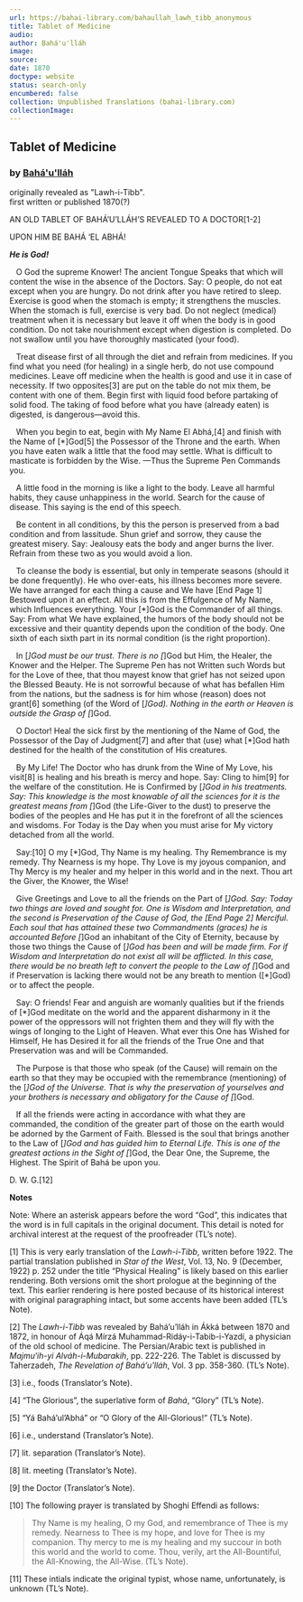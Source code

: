 ```yaml
---
url: https://bahai-library.com/bahaullah_lawh_tibb_anonymous
title: Tablet of Medicine
audio: 
author: Bahá'u'lláh
image: 
source: 
date: 1870
doctype: website
status: search-only
encumbered: false
collection: Unpublished Translations (bahai-library.com)
collectionImage: 
---
```



## Tablet of Medicine

### by [Bahá'u'lláh](https://bahai-library.com/author/Bahá'u'lláh)

originally revealed as "Lawh-i-Tibb".  
first written or published 1870(?)


AN OLD TABLET OF BAHÁ’U’LLÁH’S REVEALED TO A DOCTOR\[1-2\]

UPON HIM BE BAHÁ ‘EL ABHÁ!  
  
**_He is God!_**  
  
   O God the supreme Knower! The ancient Tongue Speaks that which will content the wise in the absence of the Doctors. Say: O people, do not eat except when you are hungry. Do not drink after you have retired to sleep. Exercise is good when the stomach is empty; it strengthens the muscles. When the stomach is full, exercise is very bad. Do not neglect (medical) treatment when it is necessary but leave it off when the body is in good condition. Do not take nourishment except when digestion is completed. Do not swallow until you have thoroughly masticated (your food).  
  
   Treat disease first of all through the diet and refrain from medicines. If you find what you need (for healing) in a single herb, do not use compound medicines. Leave off medicine when the health is good and use it in case of necessity. If two opposites\[3\] are put on the table do not mix them, be content with one of them. Begin first with liquid food before partaking of solid food. The taking of food before what you have (already eaten) is digested, is dangerous—avoid this.  
  
   When you begin to eat, begin with My Name El Abhá,\[4\] and finish with the Name of \[*\]God\[5\] the Possessor of the Throne and the earth. When you have eaten walk a little that the food may settle. What is difficult to masticate is forbidden by the Wise. —Thus the Supreme Pen Commands you.  
  
   A little food in the morning is like a light to the body. Leave all harmful habits, they cause unhappiness in the world. Search for the cause of disease. This saying is the end of this speech.  
  
   Be content in all conditions, by this the person is preserved from a bad condition and from lassitude. Shun grief and sorrow, they cause the greatest misery. Say: Jealousy eats the body and anger burns the liver. Refrain from these two as you would avoid a lion.  
  
   To cleanse the body is essential, but only in temperate seasons (should it be done frequently). He who over-eats, his illness becomes more severe. We have arranged for each thing a cause and We have \[End Page 1\] Bestowed upon it an effect. All this is from the Effulgence of My Name, which Influences everything. Your \[*\]God is the Commander of all things. Say: From what We have explained, the humors of the body should not be excessive and their quantity depends upon the condition of the body. One sixth of each sixth part in its normal condition (is the right proportion).  
  
   In \[*\]God must be our trust. There is no \[*\]God but Him, the Healer, the Knower and the Helper. The Supreme Pen has not Written such Words but for the Love of thee, that thou mayest know that grief has not seized upon the Blessed Beauty. He is not sorrowful because of what has befallen Him from the nations, but the sadness is for him whose (reason) does not grant\[6\] something (of the Word of \[*\]God). Nothing in the earth or Heaven is outside the Grasp of \[*\]God.  
  
   O Doctor! Heal the sick first by the mentioning of the Name of God, the Possessor of the Day of Judgment\[7\] and after that (use) what \[*\]God hath destined for the health of the constitution of His creatures.  
  
   By My Life! The Doctor who has drunk from the Wine of My Love, his visit\[8\] is healing and his breath is mercy and hope. Say: Cling to him\[9\] for the welfare of the constitution. He is Confirmed by \[*\]God in his treatments. Say: This knowledge is the most knowable of all the sciences for it is the greatest means from \[*\]God (the Life-Giver to the dust) to preserve the bodies of the peoples and He has put it in the forefront of all the sciences and wisdoms. For Today is the Day when you must arise for My victory detached from all the world.  
  
   Say:\[10\] O my \[*\]God, Thy Name is my healing. Thy Remembrance is my remedy. Thy Nearness is my hope. Thy Love is my joyous companion, and Thy Mercy is my healer and my helper in this world and in the next. Thou art the Giver, the Knower, the Wise!  
  
   Give Greetings and Love to all the friends on the Part of \[*\]God. Say: Today two things are loved and sought for. One is Wisdom and Interpretation, and the second is Preservation of the Cause of God, the \[End Page 2\] Merciful. Each soul that has attained these two Commandments (graces) he is accounted Before \[*\]God an inhabitant of the City of Eternity, because by those two things the Cause of \[*\]God has been and will be made firm. For if Wisdom and Interpretation do not exist all will be afflicted. In this case, there would be no breath left to convert the people to the Law of \[*\]God and if Preservation is lacking there would not be any breath to mention (\[*\]God) or to affect the people.  
  
   Say: O friends! Fear and anguish are womanly qualities but if the friends of \[*\]God meditate on the world and the apparent disharmony in it the power of the oppressors will not frighten them and they will fly with the wings of longing to the Light of Heaven. What ever this One has Wished for Himself, He has Desired it for all the friends of the True One and that Preservation was and will be Commanded.  
  
   The Purpose is that those who speak (of the Cause) will remain on the earth so that they may be occupied with the remembrance (mentioning) of the \[*\]God of the Universe. That is why the preservation of yourselves and your brothers is necessary and obligatory for the Cause of \[*\]God.  
  
   If all the friends were acting in accordance with what they are commanded, the condition of the greater part of those on the earth would be adorned by the Garment of Faith. Blessed is the soul that brings another to the Law of \[*\]God and has guided him to Eternal Life. This is one of the greatest actions in the Sight of \[*\]God, the Dear One, the Supreme, the Highest. The Spirit of Bahá be upon you.

D. W. G.\[12\]

  
**Notes**

Note: Where an asterisk appears before the word “God”, this indicates that the word is in full capitals in the original document. This detail is noted for archival interest at the request of the proofreader (TL’s note).

\[1\] This is very early translation of the _Lawh-i-Tibb_, written before 1922. The partial translation published in _Star of the West_, Vol. 13, No. 9 (December, 1922) p. 252 under the title “Physical Healing” is likely based on this earlier rendering. Both versions omit the short prologue at the beginning of the text. This earlier rendering is here posted because of its historical interest with original paragraphing intact, but some accents have been added (TL’s Note).

\[2\] The _Lawh-i-Tibb_ was revealed by Bahá’u’lláh in Ákká between 1870 and 1872, in honour of Áqá Mírzá Muhammad-Ridáy-i-Tabib-i-Yazdí, a physician of the old school of medicine. The Persian/Arabic text is published in _Majmu‘ih-yi Alváh-i-Mubarakih_, pp. 222-226. The Tablet is discussed by Taherzadeh, _The Revelation of Bahá’u’lláh_, Vol. 3 pp. 358-360. (TL’s Note).

\[3\] i.e., foods (Translator’s Note).

\[4\] “The Glorious”, the superlative form of _Bahá_, “Glory” (TL’s Note).

\[5\] “Yá Bahá’ul’Abhá” or “O Glory of the All-Glorious!” (TL’s Note).

\[6\] i.e., understand (Translator’s Note).

\[7\] lit. separation (Translator’s Note).

\[8\] lit. meeting (Translator’s Note).

\[9\] the Doctor (Translator’s Note).

\[10\] The following prayer is translated by Shoghi Effendi as follows:  

> Thy Name is my healing, O my God, and remembrance of Thee is my remedy. Nearness to Thee is my hope, and love for Thee is my companion. Thy mercy to me is my healing and my succour in both this world and the world to come. Thou, verily, art the All-Bountiful, the All-Knowing, the All-Wise. (TL’s Note).

\[11\] These intials indicate the original typist, whose name, unfortunately, is unknown (TL’s Note).